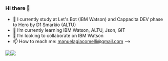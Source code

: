 ### Hi there 👋

- 🔭 I currently study at Let's Bot (IBM Watson) and Cappacita DEV phase to Hero by D1 Smarkio (ALTU)
- 🌱 I’m currently learning IBM Watson, ALTU, Json, GIT
- 👯 I’m looking to collaborate on IBM Watson
- 📫 How to reach me: manuelagiacomelli@gmail.com
-->
<div>
<a href-"https://www.instagram.com/manuelagiacomelli/" target-"_blank"><img src="https://img.shields.io/badge/Instagram-E4405F?style=for-the-badge&logo=instagram&logoColor=white"
   <a href-"linkedin.com/in/manuela-t-q-g-piotto-169418214" target-"_blank"><img src=                                                                       "https://img.shields.io/badge/LinkedIn-0077B5?style=for-the-badge&logo=linkedin&logoColor=white"
                                                                               
  </div>

